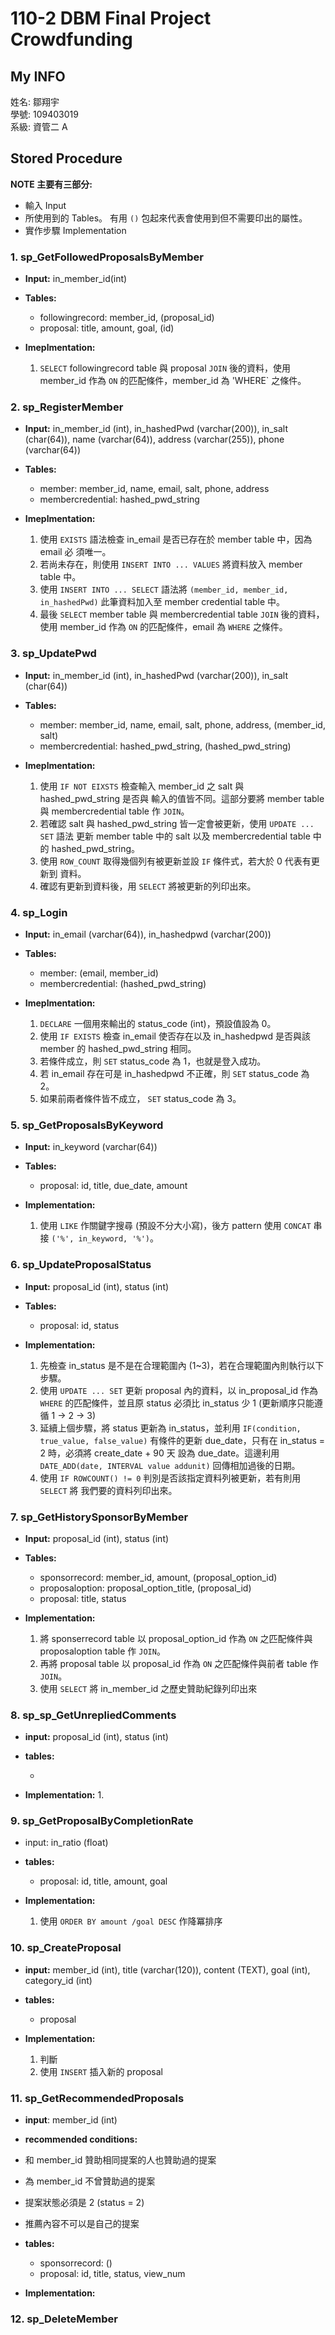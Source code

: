 # 110-2 DBM Final Project Crowdfunding

## My INFO

姓名: 鄒翔宇  
學號: 109403019  
系級: 資管二 A

## Stored Procedure

**NOTE 主要有三部分:**

- 輸入 Input
- 所使用到的 Tables。 有用 `()` 包起來代表會使用到但不需要印出的屬性。
- 實作步驟 Implementation

### 1. sp_GetFollowedProposalsByMember

- **Input:** in_member_id(int)

- **Tables:**

  - followingrecord: member_id, (proposal_id)
  - proposal: title, amount, goal, (id)

- **Imeplmentation:**
  1. `SELECT` followingrecord table 與 proposal `JOIN` 後的資料，使用 member_id
     作為 `ON` 的匹配條件，member_id 為 'WHERE` 之條件。

### 2. sp_RegisterMember

- **Input:** in_member_id (int), in_hashedPwd (varchar(200)), in_salt
  (char(64)), name (varchar(64)), address (varchar(255)), phone (varchar(64))

- **Tables:**

  - member: member_id, name, email, salt, phone, address
  - membercredential: hashed_pwd_string

- **Imeplmentation:**
  1. 使用 `EXISTS` 語法檢查 in_email 是否已存在於 member table 中，因為 email 必
     須唯一。
  2. 若尚未存在，則使用 `INSERT INTO ... VALUES` 將資料放入 member table 中。
  3. 使用 `INSERT INTO ... SELECT` 語法將 `(member_id, member_id, in_hashedPwd)`
     此筆資料加入至 member credential table 中。
  4. 最後 `SELECT` member table 與 membercredential table `JOIN` 後的資料，使用
     member_id 作為 `ON` 的匹配條件，email 為 `WHERE` 之條件。

### 3. sp_UpdatePwd

- **Input:** in_member_id (int), in_hashedPwd (varchar(200)), in_salt (char(64))

- **Tables:**

  - member: member_id, name, email, salt, phone, address, (member_id, salt)
  - membercredential: hashed_pwd_string, (hashed_pwd_string)

- **Imeplmentation:**
  1. 使用 `IF NOT EIXSTS` 檢查輸入 member_id 之 salt 與 hashed_pwd_string 是否與
     輸入的值皆不同。這部分要將 member table 與 membercredential table 作
     `JOIN`。
  2. 若確認 salt 與 hashed_pwd_string 皆一定會被更新，使用 `UPDATE ... SET` 語法
     更新 member table 中的 salt 以及 membercredential table 中的
     hashed_pwd_string。
  3. 使用 `ROW_COUNT` 取得幾個列有被更新並設 `IF` 條件式，若大於 0 代表有更新到
     資料。
  4. 確認有更新到資料後，用 `SELECT` 將被更新的列印出來。

### 4. sp_Login

- **Input:** in_email (varchar(64)), in_hashedpwd (varchar(200))

- **Tables:**

  - member: (email, member_id)
  - membercredential: (hashed_pwd_string)

- **Imeplmentation:**
  1. `DECLARE` 一個用來輸出的 status_code (int)，預設值設為 0。
  2. 使用 `IF EXISTS` 檢查 in_email 使否存在以及 in_hashedpwd 是否與該 member 的
     hashed_pwd_string 相同。
  3. 若條件成立，則 `SET` status_code 為 1，也就是登入成功。
  4. 若 in_email 存在可是 in_hashedpwd 不正確，則 `SET` status_code 為 2。
  5. 如果前兩者條件皆不成立， `SET` status_code 為 3。

### 5. sp_GetProposalsByKeyword

- **Input:** in_keyword (varchar(64))

- **Tables:**

  - proposal: id, title, due_date, amount

- **Implementation:**
  1. 使用 `LIKE` 作關鍵字搜尋 (預設不分大小寫)，後方 pattern 使用 `CONCAT` 串接
     `('%', in_keyword, '%')`。

### 6. sp_UpdateProposalStatus

- **Input:** proposal_id (int), status (int)

- **Tables:**

  - proposal: id, status

- **Implementation:**
  1. 先檢查 in_status 是不是在合理範圍內 (1~3)，若在合理範圍內則執行以下步驟。
  2. 使用 `UPDATE ... SET` 更新 proposal 內的資料，以 in_proposal_id 作為
     `WHERE` 的匹配條件，並且原 status 必須比 in_status 少 1 (更新順序只能遵循 1
     → 2 → 3)
  3. 延續上個步驟，將 status 更新為 in_status，並利用
     `IF(condition, true_value, false_value)` 有條件的更新 due_date，只有在
     in_status = 2 時，必須將 create_date + 90 天 設為 due_date。這邊利用
     `DATE_ADD(date, INTERVAL value addunit)` 回傳相加過後的日期。
  4. 使用 `IF ROWCOUNT() != 0` 判別是否該指定資料列被更新，若有則用 ` SELECT` 將
     我們要的資料列印出來。

### 7. sp_GetHistorySponsorByMember

- **Input:** proposal_id (int), status (int)

- **Tables:**

  - sponsorrecord: member_id, amount, (proposal_option_id)
  - proposaloption: proposal_option_title, (proposal_id)
  - proposal: title, status

- **Implementation:**
  1. 將 sponserrecord table 以 proposal_option_id 作為 `ON` 之匹配條件與
     proposaloption table 作 `JOIN`。
  2. 再將 proposal table 以 proposal_id 作為 `ON` 之匹配條件與前者 table 作
     `JOIN`。
  3. 使用 `SELECT` 將 in_member_id 之歷史贊助紀錄列印出來

### 8. sp_sp_GetUnrepliedComments

- **input:** proposal_id (int), status (int)

- **tables:**

  -

- **Implementation:**
  1.

### 9. sp_GetProposalByCompletionRate

- input: in_ratio (float)

- **tables:**

  - proposal: id, title, amount, goal

- **Implementation:**

  1. 使用 `ORDER BY amount /goal DESC` 作降冪排序

### 10. sp_CreateProposal

- **input:** member_id (int), title (varchar(120)), content (TEXT), goal (int),
  category_id (int)

- **tables:**

  - proposal

- **Implementation:**

  1. 判斷
  2. 使用 `INSERT` 插入新的 proposal

### 11. sp_GetRecommendedProposals

- **input**: member_id (int)

- **recommended conditions:**

- 和 member_id 贊助相同提案的人也贊助過的提案
- 為 member_id 不曾贊助過的提案
- 提案狀態必須是 2 (status = 2)
- 推薦內容不可以是自己的提案

- **tables:**

  - sponsorrecord: ()
  - proposal: id, title, status, view_num

- **Implementation:**

### 12. sp_DeleteMember
